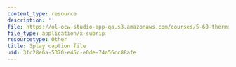 ```yaml
---
content_type: resource
description: ''
file: https://ol-ocw-studio-app-qa.s3.amazonaws.com/courses/5-60-thermodynamics-kinetics-spring-2008/3fc28e6a5370e45ce0de74a56cc88afe_PmJoExiSPo.srt
file_type: application/x-subrip
resourcetype: Other
title: 3play caption file
uid: 3fc28e6a-5370-e45c-e0de-74a56cc88afe
---
```

